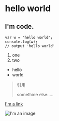 # hello world
## I'm code.
    var w = 'hello world';
    console.log(w);
    // output 'hello world'

1. one
2. two

* hello
* world

> 引用
>
> somethine else.....

[I'm a link](http://s8.hk "缩吧")

![I'm an image](http://s8.hk/image/s8_logo.png "缩吧Logo")